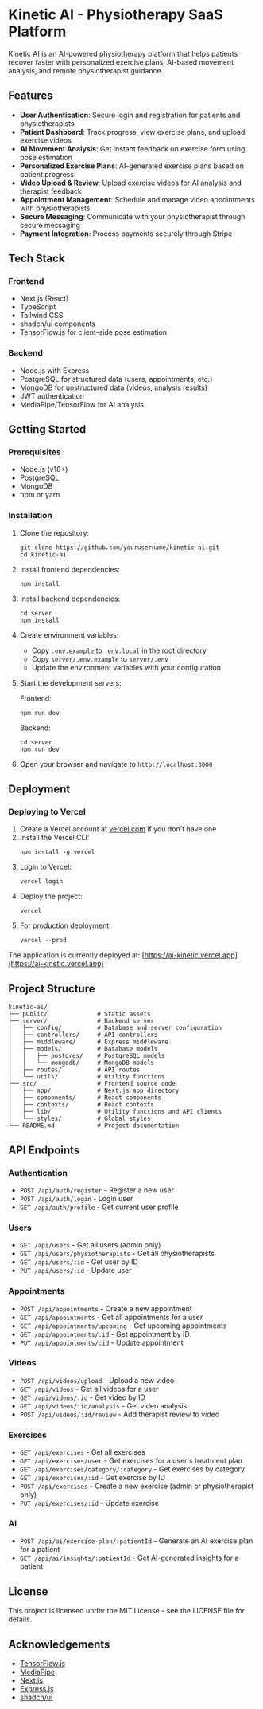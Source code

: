 # Kinetic AI - Physiotherapy SaaS Platform

Kinetic AI is an AI-powered physiotherapy platform that helps patients recover faster with personalized exercise plans, AI-based movement analysis, and remote physiotherapist guidance.

## Features

- **User Authentication**: Secure login and registration for patients and physiotherapists
- **Patient Dashboard**: Track progress, view exercise plans, and upload exercise videos
- **AI Movement Analysis**: Get instant feedback on exercise form using pose estimation
- **Personalized Exercise Plans**: AI-generated exercise plans based on patient progress
- **Video Upload & Review**: Upload exercise videos for AI analysis and therapist feedback
- **Appointment Management**: Schedule and manage video appointments with physiotherapists
- **Secure Messaging**: Communicate with your physiotherapist through secure messaging
- **Payment Integration**: Process payments securely through Stripe

## Tech Stack

### Frontend
- Next.js (React)
- TypeScript
- Tailwind CSS
- shadcn/ui components
- TensorFlow.js for client-side pose estimation

### Backend
- Node.js with Express
- PostgreSQL for structured data (users, appointments, etc.)
- MongoDB for unstructured data (videos, analysis results)
- JWT authentication
- MediaPipe/TensorFlow for AI analysis

## Getting Started

### Prerequisites
- Node.js (v18+)
- PostgreSQL
- MongoDB
- npm or yarn

### Installation

1. Clone the repository:
   ```
   git clone https://github.com/yourusername/kinetic-ai.git
   cd kinetic-ai
   ```

2. Install frontend dependencies:
   ```
   npm install
   ```

3. Install backend dependencies:
   ```
   cd server
   npm install
   ```

4. Create environment variables:
   - Copy `.env.example` to `.env.local` in the root directory
   - Copy `server/.env.example` to `server/.env`
   - Update the environment variables with your configuration

5. Start the development servers:

   Frontend:
   ```
   npm run dev
   ```

   Backend:
   ```
   cd server
   npm run dev
   ```

6. Open your browser and navigate to `http://localhost:3000`

## Deployment

### Deploying to Vercel

1. Create a Vercel account at [vercel.com](https://vercel.com) if you don't have one
2. Install the Vercel CLI:
   ```
   npm install -g vercel
   ```
3. Login to Vercel:
   ```
   vercel login
   ```
4. Deploy the project:
   ```
   vercel
   ```
5. For production deployment:
   ```
   vercel --prod
   ```

The application is currently deployed at: [https://ai-kinetic.vercel.app](https://ai-kinetic.vercel.app)

## Project Structure

```
kinetic-ai/
├── public/              # Static assets
├── server/              # Backend server
│   ├── config/          # Database and server configuration
│   ├── controllers/     # API controllers
│   ├── middleware/      # Express middleware
│   ├── models/          # Database models
│   │   ├── postgres/    # PostgreSQL models
│   │   └── mongodb/     # MongoDB models
│   ├── routes/          # API routes
│   └── utils/           # Utility functions
├── src/                 # Frontend source code
│   ├── app/             # Next.js app directory
│   ├── components/      # React components
│   ├── contexts/        # React contexts
│   ├── lib/             # Utility functions and API clients
│   └── styles/          # Global styles
└── README.md            # Project documentation
```

## API Endpoints

### Authentication
- `POST /api/auth/register` - Register a new user
- `POST /api/auth/login` - Login user
- `GET /api/auth/profile` - Get current user profile

### Users
- `GET /api/users` - Get all users (admin only)
- `GET /api/users/physiotherapists` - Get all physiotherapists
- `GET /api/users/:id` - Get user by ID
- `PUT /api/users/:id` - Update user

### Appointments
- `POST /api/appointments` - Create a new appointment
- `GET /api/appointments` - Get all appointments for a user
- `GET /api/appointments/upcoming` - Get upcoming appointments
- `GET /api/appointments/:id` - Get appointment by ID
- `PUT /api/appointments/:id` - Update appointment

### Videos
- `POST /api/videos/upload` - Upload a new video
- `GET /api/videos` - Get all videos for a user
- `GET /api/videos/:id` - Get video by ID
- `GET /api/videos/:id/analysis` - Get video analysis
- `POST /api/videos/:id/review` - Add therapist review to video

### Exercises
- `GET /api/exercises` - Get all exercises
- `GET /api/exercises/user` - Get exercises for a user's treatment plan
- `GET /api/exercises/category/:category` - Get exercises by category
- `GET /api/exercises/:id` - Get exercise by ID
- `POST /api/exercises` - Create a new exercise (admin or physiotherapist only)
- `PUT /api/exercises/:id` - Update exercise

### AI
- `POST /api/ai/exercise-plan/:patientId` - Generate an AI exercise plan for a patient
- `GET /api/ai/insights/:patientId` - Get AI-generated insights for a patient

## License

This project is licensed under the MIT License - see the LICENSE file for details.

## Acknowledgements

- [TensorFlow.js](https://www.tensorflow.org/js)
- [MediaPipe](https://mediapipe.dev/)
- [Next.js](https://nextjs.org/)
- [Express.js](https://expressjs.com/)
- [shadcn/ui](https://ui.shadcn.com/)
